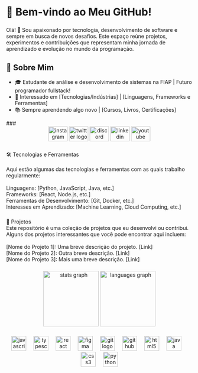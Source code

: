 <h1 align="left">🌟 Bem-vindo ao Meu GitHub!</h1>

###

<p>Olá! 👋 Sou apaixonado por tecnologia, desenvolvimento de software e sempre em busca de novos desafios. Este espaço reúne projetos, experimentos e contribuições que representam minha jornada de aprendizado e evolução no mundo da programação.</p>

###

<h2>🚀 Sobre Mim<br></h2>
<ul>
  <li>🎓 Estudante de análise e desenvolvimento de sistemas na FIAP | Futuro programador fullstack!</li>
  <li>💼 Interessado em [Tecnologias/Indústrias] | [Linguagens, Frameworks e Ferramentas]</li>
  <li>📚 Sempre aprendendo algo novo | [Cursos, Livros, Certificações]</li>
</ul>
###

<div align="center">
  <img src="https://raw.githubusercontent.com/maurodesouza/profile-readme-generator/master/src/assets/icons/social/instagram/default.svg" width="52" height="40" alt="instagram logo"  />
  <img src="https://raw.githubusercontent.com/maurodesouza/profile-readme-generator/master/src/assets/icons/social/twitter/default.svg" width="52" height="40" alt="twitter logo"  />
  <img src="https://raw.githubusercontent.com/maurodesouza/profile-readme-generator/master/src/assets/icons/social/discord/default.svg" width="52" height="40" alt="discord logo"  />
  <img src="https://raw.githubusercontent.com/maurodesouza/profile-readme-generator/master/src/assets/icons/social/linkedin/default.svg" width="52" height="40" alt="linkedin logo"  />
  <img src="https://raw.githubusercontent.com/maurodesouza/profile-readme-generator/master/src/assets/icons/social/youtube/default.svg" width="52" height="40" alt="youtube logo"  />
</div>

###

<p align="left">🛠️ Tecnologias e Ferramentas<br><br>Aqui estão algumas das tecnologias e ferramentas com as quais trabalho regularmente:<br><br>Linguagens: [Python, JavaScript, Java, etc.]<br>Frameworks: [React, Node.js, etc.]<br>Ferramentas de Desenvolvimento: [Git, Docker, etc.]<br>Interesses em Aprendizado: [Machine Learning, Cloud Computing, etc.]</p>

###

<p align="left">🌱 Projetos<br>Este repositório é uma coleção de projetos que eu desenvolvi ou contribui. Alguns dos projetos interessantes que você pode encontrar aqui incluem:<br><br>[Nome do Projeto 1]: Uma breve descrição do projeto. [Link]<br>[Nome do Projeto 2]: Outra breve descrição. [Link]<br>[Nome do Projeto 3]: Mais uma breve descrição. [Link]</p>

###

<div align="center">
  <img src="https://github-readme-stats.vercel.app/api?username=marceloscoleso&hide_title=false&hide_rank=false&show_icons=true&include_all_commits=true&count_private=true&disable_animations=false&theme=dracula&locale=en&hide_border=false&order=1" height="150" alt="stats graph"  />
  <img src="https://github-readme-stats.vercel.app/api/top-langs?username=marceloscoleso&locale=en&hide_title=false&layout=compact&card_width=320&langs_count=5&theme=dracula&hide_border=false&order=2" height="150" alt="languages graph"  />
</div>

###

<div align="center">
  <img src="https://cdn.jsdelivr.net/gh/devicons/devicon/icons/javascript/javascript-original.svg" height="40" alt="javascript logo"  />
  <img width="12" />
  <img src="https://cdn.jsdelivr.net/gh/devicons/devicon/icons/typescript/typescript-original.svg" height="40" alt="typescript logo"  />
  <img width="12" />
  <img src="https://cdn.jsdelivr.net/gh/devicons/devicon/icons/react/react-original.svg" height="40" alt="react logo"  />
  <img width="12" />
  <img src="https://cdn.jsdelivr.net/gh/devicons/devicon/icons/figma/figma-original.svg" height="40" alt="figma logo"  />
  <img width="12" />
  <img src="https://cdn.jsdelivr.net/gh/devicons/devicon/icons/git/git-original.svg" height="40" alt="git logo"  />
  <img width="12" />
  <img src="https://cdn.jsdelivr.net/gh/devicons/devicon/icons/github/github-original.svg" height="40" alt="github logo"  />
  <img width="12" />
  <img src="https://cdn.jsdelivr.net/gh/devicons/devicon/icons/html5/html5-original.svg" height="40" alt="html5 logo"  />
  <img width="12" />
  <img src="https://cdn.jsdelivr.net/gh/devicons/devicon/icons/java/java-original.svg" height="40" alt="java logo"  />
  <img width="12" />
  <img src="https://cdn.jsdelivr.net/gh/devicons/devicon/icons/css3/css3-original.svg" height="40" alt="css3 logo"  />
  <img width="12" />
  <img src="https://cdn.jsdelivr.net/gh/devicons/devicon/icons/python/python-original.svg" height="40" alt="python logo"  />
</div>



